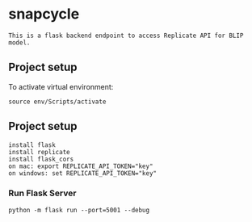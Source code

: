 # snapcycle
```
This is a flask backend endpoint to access Replicate API for BLIP model.
```

## Project setup
To activate virtual environment: 

```
source env/Scripts/activate
```

## Project setup
```
install flask
install replicate
install flask_cors
on mac: export REPLICATE_API_TOKEN="key"
on windows: set REPLICATE_API_TOKEN="key"
```



### Run Flask Server
```
python -m flask run --port=5001 --debug
```
